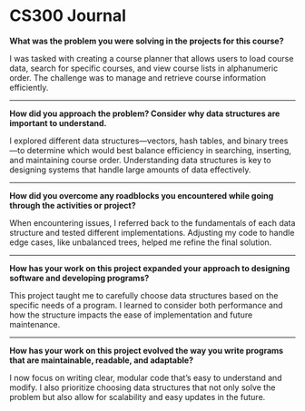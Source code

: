 <style>
  .thin {
    height: 1px;
  }
</style>

# CS300 Journal

**What was the problem you were solving in the projects for this course?**

I was tasked with creating a course planner that allows users to load course data, search for specific courses, and view course lists in alphanumeric order. The challenge was to manage and retrieve course information efficiently.

<hr class="thin" />

**How did you approach the problem? Consider why data structures are important to understand.**

I explored different data structures—vectors, hash tables, and binary trees—to determine which would best balance efficiency in searching, inserting, and maintaining course order. Understanding data structures is key to designing systems that handle large amounts of data effectively.

<hr class="thin" />

**How did you overcome any roadblocks you encountered while going through the activities or project?**

When encountering issues, I referred back to the fundamentals of each data structure and tested different implementations. Adjusting my code to handle edge cases, like unbalanced trees, helped me refine the final solution.

<hr class="thin" />

**How has your work on this project expanded your approach to designing software and developing programs?**

This project taught me to carefully choose data structures based on the specific needs of a program. I learned to consider both performance and how the structure impacts the ease of implementation and future maintenance.

<hr class="thin" />

**How has your work on this project evolved the way you write programs that are maintainable, readable, and adaptable?**

I now focus on writing clear, modular code that’s easy to understand and modify. I also prioritize choosing data structures that not only solve the problem but also allow for scalability and easy updates in the future.